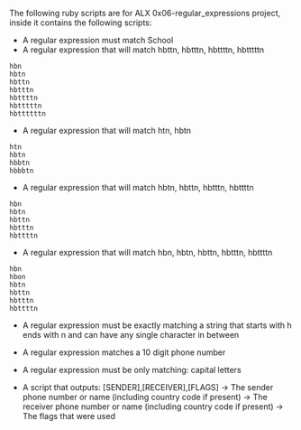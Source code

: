 The following ruby scripts are for ALX 0x06-regular_expressions project, inside it contains the following scripts:

* A regular expression must match School
* A regular expression that will match hbttn, hbtttn, hbttttn, hbtttttn
```               
hbn
hbtn
hbttn
hbtttn
hbttttn
hbtttttn
hbttttttn
```
* A regular expression that will match htn, hbtn
```
htn
hbtn
hbbtn
hbbbtn
```
* A regular expression that will match hbtn, hbttn, hbtttn, hbttttn
```
hbn
hbtn
hbttn
hbtttn
hbttttn
```

* A regular expression that will match hbn, hbtn, hbttn, hbtttn, hbttttn 
```
hbn
hbon
hbtn
hbttn
hbtttn
hbttttn
```
* A regular expression must be exactly matching a string that starts with h ends with n and can have any single character in between

* A  regular expression matches a 10 digit phone number
* A regular expression must be only matching: capital letters
* A script that outputs: [SENDER],[RECEIVER],[FLAGS]
           -> The sender phone number or name (including country code if present)
           -> The receiver phone number or name (including country code if present)
           -> The flags that were used
